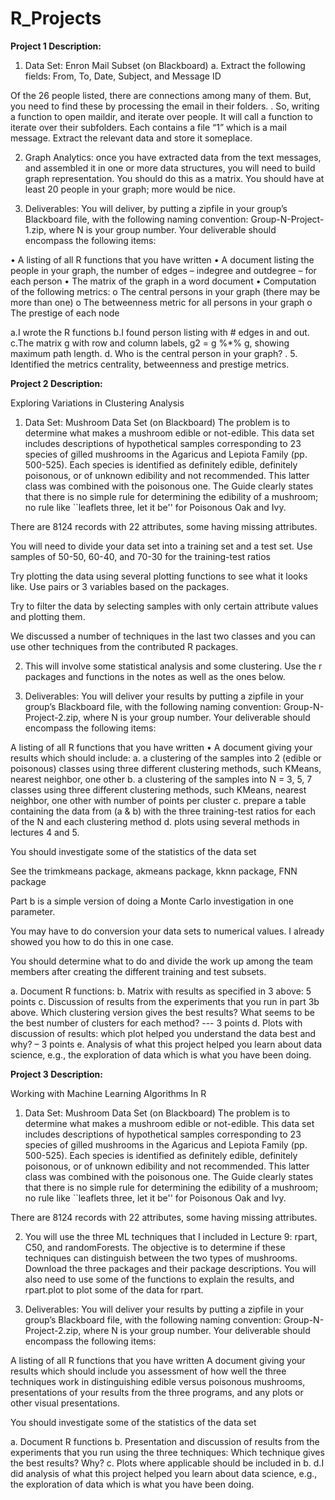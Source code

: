 ﻿# R_Projects
<b>Project 1 Description:</b>
1. Data Set: Enron Mail Subset (on Blackboard)
a. Extract the following fields: From, To, Date, Subject, and Message ID

Of the 26 people listed, there are connections among many of them. But, you need to find these by processing the email in their folders.
.
So, writing a function to open maildir, and iterate over people. It will call a function to iterate over their subfolders. Each contains a file “1” which is a mail message. Extract the relevant data and store it someplace.

2. Graph Analytics: once you have extracted data from the text messages, and assembled it in one or more data structures, you will need to build graph representation. You should do this as a matrix. You should have at least 20 people in your graph; more would be nice.

3. Deliverables: You will deliver, by putting a zipfile in your group’s Blackboard file, with the following naming convention: Group-N-Project-1.zip, where N is your group number. Your deliverable should encompass the following items:

•	A listing of all R functions that you have written
•	A document listing the people in your graph, the number of edges – indegree and outdegree – for each person
•	The matrix of the graph in a word document
•	Computation of the following metrics:
o	The central persons in your graph (there may be more than one)
o	The betweenness metric for all persons in your graph
o	The prestige of each node


a.I wrote the R functions
b.I found person listing with # edges in and out.
c.The matrix g with row and column labels, g2 = g %*% g, showing maximum path length.
d. Who is the central person in your graph? .
5. Identified the metrics centrality, betweenness and prestige metrics.

<b>Project 2 Description:</b>

Exploring Variations in Clustering Analysis

1. Data Set: Mushroom Data Set (on Blackboard)
The problem is to determine what makes a mushroom edible or not-edible. This data set includes descriptions of hypothetical samples corresponding to 23 species of gilled mushrooms in the Agaricus and Lepiota Family (pp. 500-525). Each species is identified as definitely edible, definitely poisonous, or of unknown edibility and not recommended. This latter class was combined with the poisonous one. The Guide clearly states that there is no simple rule for determining the edibility of a mushroom; no rule like ``leaflets three, let it be'' for Poisonous Oak and Ivy.

There are 8124 records with 22 attributes, some having missing attributes.

You will need to divide your data set into a training set and a test set. Use samples of 50-50, 60-40, and 70-30 for the training-test ratios

Try plotting the data using several plotting functions to see what it looks like. Use pairs or 3 variables based on the packages. 

Try to filter the data by selecting samples with only certain attribute values and plotting them.

We discussed a number of techniques in the last two classes and you can use other techniques from the contributed R packages.

2. This will involve some statistical analysis and some clustering. Use the r packages and functions in the notes as well as the ones below. 

3. Deliverables: You will deliver your results by putting a zipfile in your group’s Blackboard file, with the following naming convention: Group-N-Project-2.zip, where N is your group number. Your deliverable should encompass the following items:

A listing of all R functions that you have written
•	A document giving your results which should include:
a. a clustering of the samples into 2 (edible or poisonous) classes using three different clustering methods, such KMeans, nearest neighbor, one other
b. a clustering of the samples into N = 3, 5, 7 classes using three different clustering methods, such KMeans, nearest neighbor, one other with number of points per cluster
c. prepare a table containing the data from (a & b) with the three training-test ratios for each of the N and each clustering method
d. plots using several methods in lectures 4 and 5.

You should investigate some of the statistics of the data set

See the trimkmeans package, akmeans package, kknn package, FNN package

Part b is a simple version of doing a Monte Carlo investigation in one parameter.

You may have to do conversion your data sets to numerical values. I already showed you how to do this in one case.

You should determine what to do and divide the work up among the team members after creating the different training and test subsets.



a. Document R functions: 
b. Matrix with results as specified in 3 above: 5 points
c. Discussion of results from the experiments that you run in part 3b above. Which clustering version gives the best results? What seems to be the best number of clusters for each method? --- 3 points
d. Plots with discussion of results: which plot helped you understand the data best and why? – 3 points
e. Analysis of what this project helped you learn about data science, e.g., the exploration of data which is what you have been doing.

<b>Project 3 Description:</b>

Working with Machine Learning Algorithms
In R

1. Data Set: Mushroom Data Set (on Blackboard)
The problem is to determine what makes a mushroom edible or not-edible. This data set includes descriptions of hypothetical samples corresponding to 23 species of gilled mushrooms in the Agaricus and Lepiota Family (pp. 500-525). Each species is identified as definitely edible, definitely poisonous, or of unknown edibility and not recommended. This latter class was combined with the poisonous one. The Guide clearly states that there is no simple rule for determining the edibility of a mushroom; no rule like ``leaflets three, let it be'' for Poisonous Oak and Ivy.

There are 8124 records with 22 attributes, some having missing attributes.

2. You will use the three ML techniques that I included in Lecture 9: rpart, C50, and randomForests. The objective is to determine if these techniques can distinguish between the two types of mushrooms. Download the three packages and their package descriptions. You will also need to use some of the functions to explain the results, and rpart.plot to plot some of the data for rpart.

3. Deliverables: You will deliver your results by putting a zipfile in your group’s Blackboard file, with the following naming convention: Group-N-Project-2.zip, where N is your group number. Your deliverable should encompass the following items:

A listing of all R functions that you have written
A document giving your results which should include you assessment of how well the three techniques work in distinguishing edible versus poisonous mushrooms, presentations of your results from the three programs, and any plots or other visual presentations.
 
You should investigate some of the statistics of the data set


a. Document R functions
b. Presentation and discussion of results from the experiments that you run using the three techniques:  Which technique gives the best results? Why?
c. Plots where applicable should be included in b.
d.I did analysis of what this project helped you learn about data science, e.g., the exploration of data which is what you have been doing.



